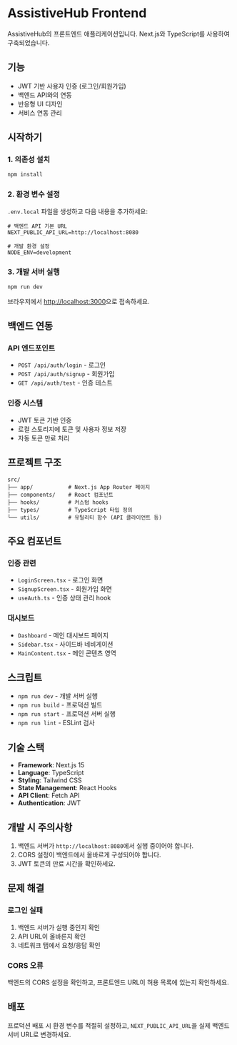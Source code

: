 # AssistiveHub Frontend

AssistiveHub의 프론트엔드 애플리케이션입니다. Next.js와 TypeScript를 사용하여 구축되었습니다.

## 기능

- JWT 기반 사용자 인증 (로그인/회원가입)
- 백엔드 API와의 연동
- 반응형 UI 디자인
- 서비스 연동 관리

## 시작하기

### 1. 의존성 설치

```bash
npm install
```

### 2. 환경 변수 설정

`.env.local` 파일을 생성하고 다음 내용을 추가하세요:

```env
# 백엔드 API 기본 URL
NEXT_PUBLIC_API_URL=http://localhost:8080

# 개발 환경 설정
NODE_ENV=development
```

### 3. 개발 서버 실행

```bash
npm run dev
```

브라우저에서 [http://localhost:3000](http://localhost:3000)으로 접속하세요.

## 백엔드 연동

### API 엔드포인트

- `POST /api/auth/login` - 로그인
- `POST /api/auth/signup` - 회원가입
- `GET /api/auth/test` - 인증 테스트

### 인증 시스템

- JWT 토큰 기반 인증
- 로컬 스토리지에 토큰 및 사용자 정보 저장
- 자동 토큰 만료 처리

## 프로젝트 구조

```
src/
├── app/           # Next.js App Router 페이지
├── components/    # React 컴포넌트
├── hooks/         # 커스텀 hooks
├── types/         # TypeScript 타입 정의
└── utils/         # 유틸리티 함수 (API 클라이언트 등)
```

## 주요 컴포넌트

### 인증 관련

- `LoginScreen.tsx` - 로그인 화면
- `SignupScreen.tsx` - 회원가입 화면
- `useAuth.ts` - 인증 상태 관리 hook

### 대시보드

- `Dashboard` - 메인 대시보드 페이지
- `Sidebar.tsx` - 사이드바 네비게이션
- `MainContent.tsx` - 메인 콘텐츠 영역

## 스크립트

- `npm run dev` - 개발 서버 실행
- `npm run build` - 프로덕션 빌드
- `npm run start` - 프로덕션 서버 실행
- `npm run lint` - ESLint 검사

## 기술 스택

- **Framework**: Next.js 15
- **Language**: TypeScript
- **Styling**: Tailwind CSS
- **State Management**: React Hooks
- **API Client**: Fetch API
- **Authentication**: JWT

## 개발 시 주의사항

1. 백엔드 서버가 `http://localhost:8080`에서 실행 중이어야 합니다.
2. CORS 설정이 백엔드에서 올바르게 구성되어야 합니다.
3. JWT 토큰의 만료 시간을 확인하세요.

## 문제 해결

### 로그인 실패

1. 백엔드 서버가 실행 중인지 확인
2. API URL이 올바른지 확인
3. 네트워크 탭에서 요청/응답 확인

### CORS 오류

백엔드의 CORS 설정을 확인하고, 프론트엔드 URL이 허용 목록에 있는지 확인하세요.

## 배포

프로덕션 배포 시 환경 변수를 적절히 설정하고, `NEXT_PUBLIC_API_URL`을 실제 백엔드 서버 URL로 변경하세요.
